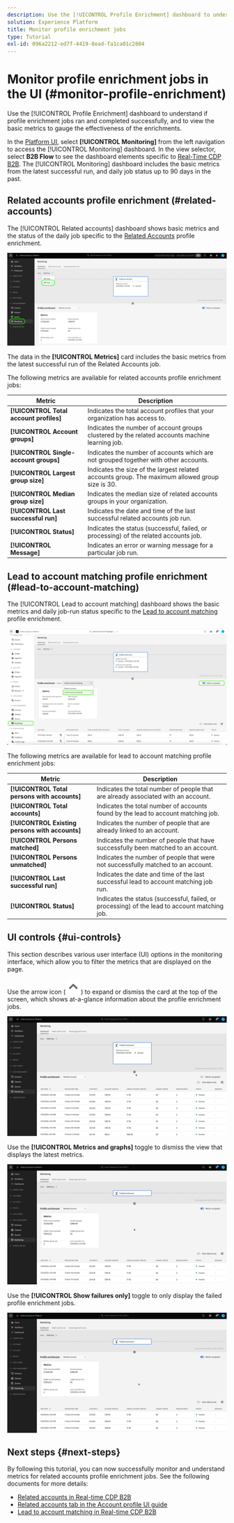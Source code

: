 ```yaml
---
description: Use the [!UICONTROL Profile Enrichment] dashboard to understand if profile enrichment jobs ran and completed successfully, and to view the basic metrics to gauge the effectiveness of the enrichments.
solution: Experience Platform
title: Monitor profile enrichment jobs
type: Tutorial
exl-id: 096a2212-ed7f-4419-8ead-fa1ca01c2804
---
```

# Monitor profile enrichment jobs in the UI (#monitor-profile-enrichment)

Use the [!UICONTROL Profile Enrichment] dashboard to understand if profile enrichment jobs ran and completed successfully, and to view the basic metrics to gauge the effectiveness of the enrichments.

In the [Platform UI](https://platform.adobe.com), select **[!UICONTROL Monitoring]** from the left navigation to access the [!UICONTROL Monitoring] dashboard. In the view selector, select **B2B Flow** to see the dashboard elements specific to [Real-Time CDP B2B](/help/rtcdp/b2b-overview.md).  The [!UICONTROL Monitoring] dashboard includes the basic metrics from the latest successful run, and daily job status up to 90 days in the past.

## Related accounts profile enrichment (#related-accounts)

The [!UICONTROL Related accounts] dashboard shows basic metrics and the status of the daily job specific to the [Related Accounts](/help/rtcdp/b2b-ai-ml-services/related-accounts.md) profile enrichment. 

![Visual indication of how to get to the Profile enrichment jobs monitoring screen in the Experience Platform UI.](/help/dataflows/assets/ui/b2b/monitoring-profile-enrichment-jobs.png)

The data in the **[!UICONTROL Metrics]** card includes the basic metrics from the latest successful run of the Related Accounts job.

The following metrics are available for related accounts profile enrichment jobs:

| Metric | Description |
| --------- | ---------- |
| **[!UICONTROL Total account profiles]** | Indicates the total account profiles that your organization has access to. |
| **[!UICONTROL Account groups]** | Indicates the number of account groups clustered by the related accounts machine learning job. |
| **[!UICONTROL Single-account groups]** | Indicates the number of accounts which are not grouped together with other accounts. |
| **[!UICONTROL Largest group size]** | Indicates the size of the largest related accounts group. The maximum allowed group size is 30. |
| **[!UICONTROL Median group size]** | Indicates the median size of related accounts groups in your organization. |
| **[!UICONTROL Last successful run]** | Indicates the date and time of the last successful related accounts job run. |
| **[!UICONTROL Status]** | Indicates the status (successful, failed, or processing) of the related accounts job. |
| **[!UICONTROL Message]** | Indicates an error or warning message for a particular job run. |

## Lead to account matching profile enrichment (#lead-to-account-matching)

The [!UICONTROL Lead to account matching] dashboard shows the basic metrics and daily job-run status specific to the [Lead to account matching](/help/rtcdp/b2b-ai-ml-services/lead-to-account-matching.md) profile enrichment. 

![Lead to account matching profile enrichment](/help/dataflows/assets/ui/b2b/mpc-lead-to-account-matching.png)

The following metrics are available for lead to account matching profile enrichment jobs:

| Metric | Description |
| --------- | ---------- |
| **[!UICONTROL Total persons with accounts]** | Indicates the total number of people that are already associated with an account. |
| **[!UICONTROL Total accounts]** | Indicates the total number of accounts found by the lead to account matching job. |
| **[!UICONTROL Existing persons with accounts]** | Indicates the number of people that are already linked to an account. |
| **[!UICONTROL Persons matched]** | Indicates the number of people that have successfully been matched to an account. |
| **[!UICONTROL Persons unmatched]** | Indicates the number of people that were not successfully matched to an account.  |
| **[!UICONTROL Last successful run]** | Indicates the date and time of the last successful lead to account matching job run. |
| **[!UICONTROL Status]** | Indicates the status (successful, failed, or processing) of the lead to account matching job. |

## UI controls {#ui-controls}

This section describes various user interface (UI) options in the monitoring interface, which allow you to filter the metrics that are displayed on the page.

Use the arrow icon (![arrow icon](/help/dataflows/assets/ui/monitor-destinations/chevron-up.png)) to expand or dismiss the card at the top of the screen, which shows at-a-glance information about the profile enrichment jobs.

![Screen recording that shows the arrow icon UI control.](/help/dataflows/assets/ui/b2b/use-arrow-control.gif)

Use the **[!UICONTROL Metrics and graphs]** toggle to dismiss the view that displays the latest metrics.

![Screen recording that shows the metrics and graphs toggle.](/help/dataflows/assets/ui/b2b/metrics-and-graphs-toggle.gif)

Use the **[!UICONTROL Show failures only]** toggle to only display the failed profile enrichment jobs.

![Screen recording that shows the Show failures only toggle.](/help/dataflows/assets/ui/b2b/show-failures-only.gif)

## Next steps {#next-steps}

By following this tutorial, you can now successfully monitor and understand metrics for related accounts profile enrichment jobs. See the following documents for more details:

* [Related accounts in Real-time CDP B2B](/help/rtcdp/b2b-ai-ml-services/related-accounts.md)
* [Related accounts tab in the Account profile UI guide](/help/rtcdp/accounts/account-profile-ui-guide.md)
* [Lead to account matching in Real-time CDP B2B](/help/rtcdp/b2b-ai-ml-services/lead-to-account-matching.md)
